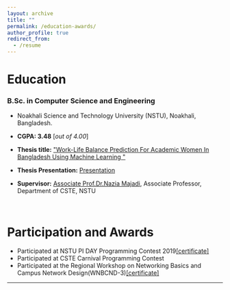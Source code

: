 ```yaml
---
layout: archive
title: ""
permalink: /education-awards/
author_profile: true
redirect_from:
  - /resume
---
```



# Education


### B.Sc. in Computer Science and Engineering


* Noakhali Science and Technology University (NSTU), Noakhali, Bangladesh.
* **CGPA:  3.48** [*out of 4.00*]

* **Thesis title:** ["Work-Life Balance Prediction For Academic Women In Bangladesh Using Machine Learning "](https://ireen-46.github.io/Ireen.github.io//files/Thesis_paper.pdf) 
* **Thesis Presentation:** [Presentation](https://ireen-46.github.io/Ireen.github.io//files/Presentation.pdf) 
* **Supervisor:** [Associate Prof.Dr.Nazia Majadi](https://scholar.google.com/citations?user=0ZPZvzEAAAAJ&hl=en&oi=ao), Associate Professor, Department of CSTE, NSTU

<br /> 

# Participation and Awards

* Participated at NSTU PI DAY Programming Contest 2019[[certificate]](https://ireen-46.github.io/Ireen.github.io//files/NSTU-PI-Day.pdf) 
* Participated at CSTE Carnival Programming Contest
* Participated at the Regional Workshop on Networking Basics and Campus Network Design(WNBCND-3)[[certificate]](https://ireen-46.github.io/Ireen.github.io//files/SAFE.pdf) 

___________________________________________